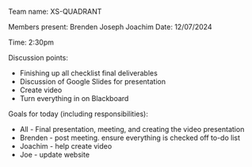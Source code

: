 
Team name: XS-QUADRANT

Members present:
Brenden
Joseph
Joachim
Date: 12/07/2024

Time: 2:30pm

Discussion points:

* Finishing up all checklist final deliverables
* Discussion of Google Slides for presentation
* Create video
* Turn everything in on Blackboard


Goals for today (including responsibilities):

* All - Final presentation, meeting, and creating the video presentation
* Brenden - post meeting. ensure everything is checked off to-do list
* Joachim - help create video
* Joe - update website